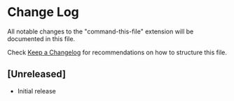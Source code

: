 # Change Log

All notable changes to the "command-this-file" extension will be documented in this file.

Check [Keep a Changelog](http://keepachangelog.com/) for recommendations on how to structure this file.

## [Unreleased]

- Initial release